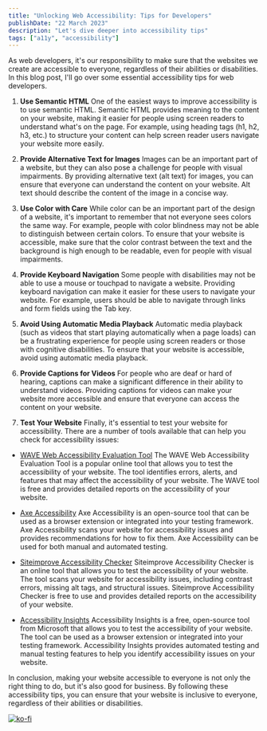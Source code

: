 ```yaml
---
title: "Unlocking Web Accessibility: Tips for Developers"
publishDate: "22 March 2023"
description: "Let's dive deeper into accessibility tips"
tags: ["a11y", "accessibility"]
---
```


As web developers, it's our responsibility to make sure that the websites we create are accessible to everyone, regardless of their abilities or disabilities. In this blog post, I'll go over some essential accessibility tips for web developers.

1. **Use Semantic HTML**
   One of the easiest ways to improve accessibility is to use semantic HTML. Semantic HTML provides meaning to the content on your website, making it easier for people using screen readers to understand what's on the page. For example, using heading tags (h1, h2, h3, etc.) to structure your content can help screen reader users navigate your website more easily.

2. **Provide Alternative Text for Images**
   Images can be an important part of a website, but they can also pose a challenge for people with visual impairments. By providing alternative text (alt text) for images, you can ensure that everyone can understand the content on your website. Alt text should describe the content of the image in a concise way.

3. **Use Color with Care**
   While color can be an important part of the design of a website, it's important to remember that not everyone sees colors the same way. For example, people with color blindness may not be able to distinguish between certain colors. To ensure that your website is accessible, make sure that the color contrast between the text and the background is high enough to be readable, even for people with visual impairments.

4. **Provide Keyboard Navigation**
   Some people with disabilities may not be able to use a mouse or touchpad to navigate a website. Providing keyboard navigation can make it easier for these users to navigate your website. For example, users should be able to navigate through links and form fields using the Tab key.

5. **Avoid Using Automatic Media Playback**
   Automatic media playback (such as videos that start playing automatically when a page loads) can be a frustrating experience for people using screen readers or those with cognitive disabilities. To ensure that your website is accessible, avoid using automatic media playback.

6. **Provide Captions for Videos**
   For people who are deaf or hard of hearing, captions can make a significant difference in their ability to understand videos. Providing captions for videos can make your website more accessible and ensure that everyone can access the content on your website.

7. **Test Your Website**
   Finally, it's essential to test your website for accessibility. There are a number of tools available that can help you check for accessibility issues:

- [WAVE Web Accessibility Evaluation Tool](https://wave.webaim.org/)
  The WAVE Web Accessibility Evaluation Tool is a popular online tool that allows you to test the accessibility of your website. The tool identifies errors, alerts, and features that may affect the accessibility of your website. The WAVE tool is free and provides detailed reports on the accessibility of your website.

- [Axe Accessibility](https://chrome.google.com/webstore/detail/axe-devtools-web-accessib/lhdoppojpmngadmnindnejefpokejbdd)
  Axe Accessibility is an open-source tool that can be used as a browser extension or integrated into your testing framework. Axe Accessibility scans your website for accessibility issues and provides recommendations for how to fix them. Axe Accessibility can be used for both manual and automated testing.

- [Siteimprove Accessibility Checker](https://www.siteimprove.com/toolkit/accessibility-checker/)
  Siteimprove Accessibility Checker is an online tool that allows you to test the accessibility of your website. The tool scans your website for accessibility issues, including contrast errors, missing alt tags, and structural issues. Siteimprove Accessibility Checker is free to use and provides detailed reports on the accessibility of your website.

- [Accessibility Insights](https://accessibilityinsights.io/)
  Accessibility Insights is a free, open-source tool from Microsoft that allows you to test the accessibility of your website. The tool can be used as a browser extension or integrated into your testing framework. Accessibility Insights provides automated testing and manual testing features to help you identify accessibility issues on your website.

In conclusion, making your website accessible to everyone is not only the right thing to do, but it's also good for business. By following these accessibility tips, you can ensure that your website is inclusive to everyone, regardless of their abilities or disabilities.

[![ko-fi](https://ko-fi.com/img/githubbutton_sm.svg)](https://ko-fi.com/H2H7DIE8I)
